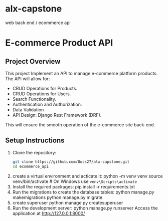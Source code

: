 # alx-capstone
web back end / ecommerce api
# E-commerce Product API

## Project Overview
This project Implement an API to manage e-commerce platform products. The API will allow for:

- CRUD Operations for Products.
- CRUD Operations for Users.
- Search Functionality.
- Authentication and Authorization.
- Data Validation
- API Design: Django Rest Framework (DRF).

This will ensure the smooth operation of the e-commerce site back-end.

## Setup Instructions
1. Clone the repository:
   ```bash
   git clone https://github.com/Ouss27/alx-capstone.git
   cd ecommerce_api
2. create a virtual environment and acticate it:
python -m venv venv
source venv/bin/activate  # On Windows use `venv\Scripts\activate`
3. Install the required packages:
pip install -r requirements.txt
4. Run the migrations to create the database tables:
python manage.py makemigrations
python manage.py migrate
5. create superuser
python manage.py createsuperuser
6. Run the development server:
python manage.py runserver
Access the application at http://127.0.0.1:8000/


